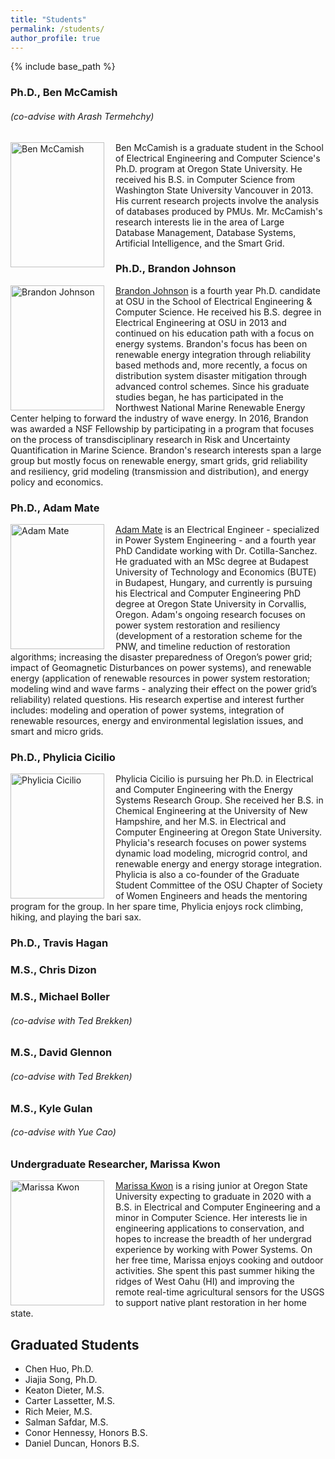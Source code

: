 ```yaml
---
title: "Students"
permalink: /students/
author_profile: true
---
```


{% include base_path %}

### Ph.D., Ben McCamish
###### (co-advise with Arash Termehchy)
<img align="left" src="https://ecotillasanchez.github.io/files/ben.jpeg" alt="Ben McCamish" width="150" height="200" style="padding-right:15px"> Ben McCamish is a graduate student in the School of Electrical Engineering and Computer Science's Ph.D. program at Oregon State University. He received his B.S. in Computer Science from Washington State University Vancouver in 2013. His current research projects involve the analysis of databases produced by PMUs. Mr. McCamish's research interests lie in the area of Large Database Management, Database Systems, Artificial Intelligence, and the Smart Grid.

### Ph.D., Brandon Johnson
<img align="left" src="https://ecotillasanchez.github.io/files/brandon.jpeg" alt="Brandon Johnson" width="150" height="200" style="padding-right:15px"> [Brandon Johnson](https://www.linkedin.com/in/johnbran/) is a fourth year Ph.D. candidate at OSU in the School of Electrical Engineering & Computer Science. He received his B.S. degree in Electrical Engineering at OSU in 2013 and continued on his education path with a focus on energy systems. Brandon's focus has been on renewable energy integration through reliability based methods and, more recently, a focus on distribution system disaster mitigation through advanced control schemes. Since his graduate studies began, he has participated in the Northwest National Marine Renewable Energy Center helping to forward the industry of wave energy. In 2016, Brandon was awarded a NSF Fellowship by participating in a program that focuses on the process of transdisciplinary research in Risk and Uncertainty Quantification in Marine Science. Brandon's research interests span a large group but mostly focus on renewable energy, smart grids, grid reliability and resiliency, grid modeling (transmission and distribution), and energy policy and economics.

### Ph.D., Adam Mate
<img align="left" src="https://ecotillasanchez.github.io/files/adam.jpeg" alt="Adam Mate" width="150" height="200" style="padding-right:15px"> [Adam Mate](https://linkedin.com/in/adammate) is an Electrical Engineer - specialized in Power System Engineering - and a fourth year PhD Candidate working with Dr. Cotilla-Sanchez. He graduated with an MSc degree at Budapest University of Technology and Economics (BUTE) in Budapest, Hungary, and currently is pursuing his Electrical and Computer Engineering PhD degree at Oregon State University in Corvallis, Oregon. Adam's ongoing research focuses on power system restoration and resiliency (development of a restoration scheme for the PNW, and timeline reduction of restoration algorithms;  increasing the disaster preparedness of Oregon’s power grid; impact of Geomagnetic Disturbances on power systems), and renewable energy (application of renewable resources in power system restoration; modeling wind and wave farms - analyzing their effect on the power grid’s reliability) related questions. His research expertise and interest further includes: modeling and operation of power systems, integration of renewable resources, energy and environmental legislation issues, and smart and micro grids.

### Ph.D., Phylicia Cicilio
<img align="left" src="https://ecotillasanchez.github.io/files/phylicia.jpeg" alt="Phylicia Cicilio" width="150" height="200" style="padding-right:15px"> Phylicia Cicilio is pursuing her Ph.D. in Electrical and Computer Engineering with the Energy Systems Research Group. She received her B.S. in Chemical Engineering at the University of New Hampshire, and her M.S. in Electrical and Computer Engineering at Oregon State University. Phylicia's research focuses on power systems dynamic load modeling, microgrid control, and renewable energy and energy storage integration. Phylicia is also a co-founder of the Graduate Student Committee of the OSU Chapter of Society of Women Engineers and heads the mentoring program for the group. In her spare time, Phylicia enjoys rock climbing, hiking, and playing the bari sax.

### Ph.D., Travis Hagan

### M.S., Chris Dizon

### M.S., Michael Boller
###### (co-advise with Ted Brekken)

### M.S., David Glennon
###### (co-advise with Ted Brekken)

### M.S., Kyle Gulan
###### (co-advise with Yue Cao)

### Undergraduate Researcher, Marissa Kwon

<img align="left" src="https://ecotillasanchez.github.io/files/marissa.jpeg" alt="Marissa Kwon" width="150" height="200" style="padding-right:15px"> [Marissa Kwon](https://www.linkedin.com/in/marissa-kwon-7a5731131) is a rising junior at Oregon State University expecting to graduate in 2020 with a B.S. in Electrical and Computer Engineering and a minor in Computer Science. Her interests lie in engineering applications to conservation, and hopes to increase the breadth of her undergrad experience by working with Power Systems. On her free time, Marissa enjoys cooking and outdoor activities. She spent this past summer hiking the ridges of West Oahu (HI) and improving the remote real-time agricultural sensors for the USGS to support native plant restoration in her home state.

## Graduated Students
* Chen Huo, Ph.D.
* Jiajia Song, Ph.D.
* Keaton Dieter, M.S.
* Carter Lassetter, M.S.
* Rich Meier, M.S.
* Salman Safdar, M.S.
* Conor Hennessy, Honors B.S.
* Daniel Duncan, Honors B.S.
